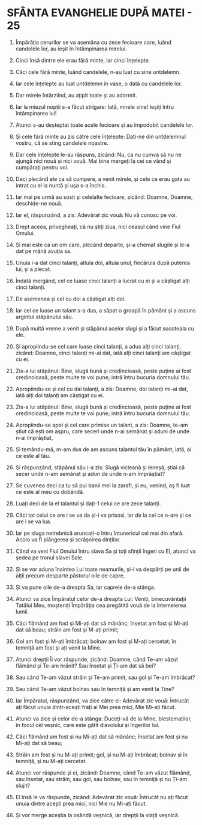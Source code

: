 # SFÂNTA EVANGHELIE DUPĂ MATEI - 25

<!-- CAP. 25 Pilda celor zece fecioare și a talanților. Judecata viitoare. -->

1. Împărăția cerurilor se va asemăna cu zece fecioare care, luând candelele lor, au ieșit în întâmpinarea mirelui.

2. Cinci însă dintre ele erau fără minte, iar cinci înțelepte.

3. Căci cele fără minte, luând candelele, n-au luat cu sine untdelemn.

4. Iar cele înțelepte au luat untdelemn în vase, o dată cu candelele lor.

5. Dar mirele întârziind, au ațipit toate și au adormit.

6. Iar la miezul nopții s-a făcut strigare: Iată, mirele vine! Ieșiți întru întâmpinarea lui!

7. Atunci s-au deșteptat toate acele fecioare și au împodobit candelele lor.

8. Și cele fără minte au zis către cele înțelepte: Dați-ne din untdelemnul vostru, că se sting candelele noastre.

9. Dar cele înțelepte le-au răspuns, zicând: Nu, ca nu cumva să nu ne ajungă nici nouă și nici vouă. Mai bine mergeți la cei ce vând și cumpărați pentru voi.

10. Deci plecând ele ca să cumpere, a venit mirele, și cele ce erau gata au intrat cu el la nuntă și ușa s-a închis.

11. Iar mai pe urmă au sosit și celelalte fecioare, zicând: Doamne, Doamne, deschide-ne nouă.

12. Iar el, răspunzând, a zis: Adevărat zic vouă: Nu vă cunosc pe voi.

13. Drept aceea, privegheați, că nu știți ziua, nici ceasul când vine Fiul Omului.

14. Și mai este ca un om care, plecând departe, și-a chemat slugile și le-a dat pe mână avuția sa.

15. Unuia i-a dat cinci talanți, altuia doi, altuia unul, fiecăruia după puterea lui, și a plecat.

16. Îndată mergând, cel ce luase cinci talanți a lucrat cu ei și a câștigat alți cinci talanți.

17. De asemenea și cel cu doi a câștigat alți doi.

18. Iar cel ce luase un talant s-a dus, a săpat o groapă în pământ și a ascuns argintul stăpânului său.

19. După multă vreme a venit și stăpânul acelor slugi și a făcut socoteala cu ele.

20. Și apropiindu-se cel care luase cinci talanți, a adus alți cinci talanți, zicând: Doamne, cinci talanți mi-ai dat, iată alți cinci talanți am câștigat cu ei.

21. Zis-a lui stăpânul: Bine, slugă bună și credincioasă, peste puține ai fost credincioasă, peste multe te voi pune; intră întru bucuria domnului tău.

22. Apropiindu-se și cel cu dai talanți, a zis: Doamne, doi talanți mi-ai dat, iată alți doi talanți am câștigat cu ei.

23. Zis-a lui stăpânul: Bine, slugă bună și credincioasă, peste puține ai fost credincioasă, peste multe te voi pune; intră întru bucuria domnului tău.

24. Apropiindu-se apoi și cel care primise un talant, a zis: Doamne, te-am știut că ești om aspru, care seceri unde n-ai semănat și aduni de unde n-ai împrăștiat,

25. Și temându-mă, m-am dus de am ascuns talantul tău în pământ; iată, ai ce este al tău.

26. Și răspunzând, stăpânul său i-a zis: Slugă vicleană și leneșă, știai că secer unde n-am semănat și adun de unde n-am împrăștiat?

27. Se cuvenea deci ca tu să pui banii mei la zarafi, și eu, venind, aş fi luat ce este al meu cu dobândă.

28. Luați deci de la el talantul și dați-1 celui ce are zece talanți.

29. Căci tot celui ce are i se va da și-i va prisosi, iar de la cel ce n-are și ce are i se va lua.

30. Iar pe sluga netrebnică aruncați-o întru întunericul cel mai din afară. Acolo va fi plângerea și scrâșnirea dinților.

31. Când va veni Fiul Omului întru slava Sa și toți sfinții îngeri cu El, atunci va şedea pe tronul slavei Sale.

32. Și se vor aduna înaintea Lui toate neamurile, și-i va despărți pe unii de alții precum desparte păstorul oile de capre.

33. Și va pune oile de-a dreapta Sa, iar caprele de-a stânga.

34. Atunci va zice Împăratul celor de-a dreapta Lui: Veniți, binecuvântații Tatălui Meu, moșteniți Împărăția cea pregătită vouă de la întemeierea lumii.

35. Căci flămând am fost și Mi-ați dat să mănânc; însetat am fost și Mi-ați dat să beau; străin am fost și M-ați primit;

36. Gol am fost și M-ați îmbrăcat; bolnav am fost și M-ați cercetat; în temniță am fost și ați venit la Mine.

37. Atunci drepții Îi vor răspunde, zicând: Doamne, când Te-am văzut flămând și Te-am hrănit? Sau însetat și Ți-am dat să bei?

38. Sau când Te-am văzut străin și Te-am primit, sau gol și Te-am îmbrăcat?

39. Sau când Te-am văzut bolnav sau în temniță și am venit la Tine?

40. Iar Împăratul, răspunzând, va zice către ei: Adevărat zic vouă: Întrucât ați făcut unuia dintr-acești frați ai Mei prea mici, Mie Mi-ați făcut.

41. Atunci va zice și celor de-a stânga: Duceți-vă de la Mine, blestemaților, în focul cel veșnic, care este gătit diavolului și îngerilor lui.

42. Căci flămând am fost și nu Mi-ați dat să mănânc; însetat am fost și nu Mi-ați dat să beau;

43. Străin am fost și nu M-ați primit; gol, și nu M-ați îmbrăcat; bolnav și în temniță, și nu M-ați cercetat.

44. Atunci vor răspunde și ei, zicând: Doamne, când Te-am văzut flămând, sau însetat, sau străin, sau gol, sau bolnav, sau în temniță și nu Ți-am slujit?

45. El însă le va răspunde, zicând: Adevărat zic vouă: Întrucât nu ați făcut unuia dintre acești prea mici, nici Mie nu Mi-ați făcut.

46. Și vor merge aceștia la osândă veșnică, iar drepții la viață veșnică.
